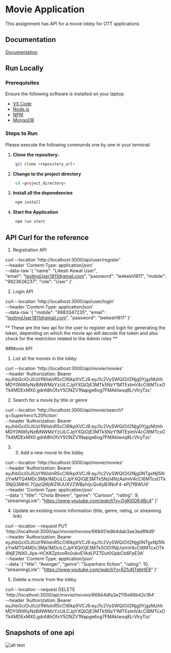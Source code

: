 
# Movie Application

This assignment has API for a movie lobby for OTT applications

## Documentation

[Documentation](https://linktodocumentation)

## Run Locally

### Prerequisites

Ensure the following software is installed on your laptop:

- [VS Code](https://code.visualstudio.com/)
- [Node.js](https://nodejs.org/)
- [NPM](https://www.npmjs.com/)
- [MongoDB](https://www.mongodb.com/)

### Steps to Run

Please execute the following commands one by one in your terminal:

1. **Clone the repository:**

   ```bash
    git clone <repository_url>

2. **Change to the project directory**

   ```bash
    cd <project_directory>

3. **Install all the dependencies**

   ```bash
    npm install

4. **Start the Application**

   ```bash
    npm run start
## API Curl for the reference

1. Registration API

curl --location 'http://localhost:3000/api/user/register' \
--header 'Content-Type: application/json' \
--data-raw '{
    "name": "Likesh Kewat User",  
    "email": "testingUser1811@gmail.com",
    "password": "leekesh1811",
    "mobile": "9823626237",
    "role": "User"
}'


2. Login API

curl --location 'http://localhost:3000/api/user/login' \
--header 'Content-Type: application/json' \
--data-raw '{
    "mobile": "8983347235",
    "email": "testingUser1811@gmail.com",
    "password": "leekesh1811"
}'


** These are the two api for the user to register and login for generating the token, depending on which the movie api will decode the token and also check for the restriction related to the Admin roles **


##Movie API

1. List all the movies in the lobby

curl --location 'http://localhost:3000/api/movie/movies' \
--header 'Authorization: Bearer eyJhbGciOiJIUzI1NiIsInR5cCI6IkpXVCJ9.eyJ1c2VySWQiOiI2Njg0YjgzMzhhMDY0NWIyNzBiNWMzYzUiLCJpYXQiOjE3MTk5NzY1MTEsImV4cCI6MTcxOTk4MDExMX0.gdrA8hOfxY5ONZV1Napge6og7FMAkIwxq8LrVIryTzc'

2. Search for a movie by title or genre

curl --location 'http://localhost:3000/api/movie/search?q=Superhero%20fiction' \
--header 'Authorization: Bearer eyJhbGciOiJIUzI1NiIsInR5cCI6IkpXVCJ9.eyJ1c2VySWQiOiI2Njg0YjgzMzhhMDY0NWIyNzBiNWMzYzUiLCJpYXQiOjE3MTk5NzY1MTEsImV4cCI6MTcxOTk4MDExMX0.gdrA8hOfxY5ONZV1Napge6og7FMAkIwxq8LrVIryTzc'

3. 3. Add a new movie to the lobby

curl --location 'http://localhost:3000/api/movie/movies' \
--header 'Authorization: Bearer eyJhbGciOiJIUzI1NiIsInR5cCI6IkpXVCJ9.eyJ1c2VySWQiOiI2Njg0NTgxNjI5NzYwMTQ4MDc3Mjk1MDciLCJpYXQiOjE3MTk5NzI4NzAsImV4cCI6MTcxOTk3NjQ3MH0.7OpzQl6jWZ9UUXVZWBphIjcQo6yB3NoF4-ePj7fBWU4' \
--header 'Content-Type: application/json' \
--data '{
    "title": "Chota Bheem",
    "genre": "Cartoon",
    "rating": 9,
    "streamingLink": "https://www.youtube.com/watch?v=OgKl0DK4Bc4"
}'

4. Update an existing movie information (title, genre, rating, or streaming link)

curl --location --request PUT 'http://localhost:3000/api/movie/movies/668451e9b4dab3ae3edff4d9' \
--header 'Authorization: Bearer eyJhbGciOiJIUzI1NiIsInR5cCI6IkpXVCJ9.eyJ1c2VySWQiOiI2Njg0NTgxNjI5NzYwMTQ4MDc3Mjk1MDciLCJpYXQiOjE3MTk5ODI1NjUsImV4cCI6MTcxOTk4NjE2NX0.Jlpe-HCKKZptooRx0ukvE1AdLPZ7Dut0GpbCb6FpE3A' \
--header 'Content-Type: application/json' \
--data '{
    "title": "Avenger",
    "genre": "Superhero fiction",
    "rating": 10,
    "streamingLink": "https://www.youtube.com/watch?v=6ZfuNTqbHE8"
}'

5. Delete a movie from the lobby

curl --location --request DELETE 'http://localhost:3000/api/movie/movies/66844dfa3e2115e66b42c184' \
--header 'Authorization: Bearer eyJhbGciOiJIUzI1NiIsInR5cCI6IkpXVCJ9.eyJ1c2VySWQiOiI2Njg0YjgzMzhhMDY0NWIyNzBiNWMzYzUiLCJpYXQiOjE3MTk5NzY1MTEsImV4cCI6MTcxOTk4MDExMX0.gdrA8hOfxY5ONZV1Napge6og7FMAkIwxq8LrVIryTzc'


## Snapshots of one api

![alt text](image.png)

